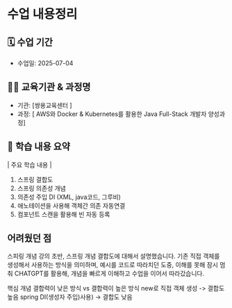 # 수업 내용정리 

## 🗓️ 수업 기간
- 수업일: 2025-07-04

## 👨‍🏫 교육기관 & 과정명
- 기관: [쌍용교육센터       ]
- 과정: [ AWS와 Docker & Kubernetes를 활용한 Java Full-Stack 개발자 양성과정] 

## 📌 학습 내용 요약

| 주요 학습 내용 |
1. 스프링 결합도 
2. 스프링 의존성 개념
3. 의존성 주입 DI (XML, java코드, 그루비)
4. 애노테이션을 사용해 객체간 의존 자동연결
5. 컴포넌트 스캔을 활용해 빈 자동 등록

## 어려웠던 점
스피링 개념 강의 초반, 스프링 개념 결합도에 대해서 설명했습니다.
기존 직접 객체를 생성해서 사용하는 방식을 의미하며, 예시를 코드로 따라치던 도중, 이해를 못해 잠시 멈춰 CHATGPT를 활용해, 개념을 빠르게 이해하고 수업을 이어서 따라갔습니다.

핵심 개념
결합력이 낮은 방식 vs 결합력이 높은 방식
new로 직접 객체 생성 -> 결합도 높음
spring DI(생성자 주입)사용) -> 결합도 낮음